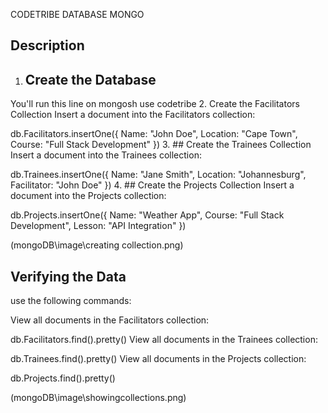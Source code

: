 CODETRIBE DATABASE MONGO

## Description



1. ## Create the Database

You'll run this line on 
mongosh
use codetribe
2. Create the Facilitators Collection
Insert a document into the Facilitators collection:

db.Facilitators.insertOne({
    Name: "John Doe",
    Location: "Cape Town",
    Course: "Full Stack Development"
})
3. ## Create the Trainees Collection
Insert a document into the Trainees collection:


db.Trainees.insertOne({
    Name: "Jane Smith",
    Location: "Johannesburg",
    Facilitator: "John Doe"
})
4. ## Create the Projects Collection
Insert a document into the Projects collection:


db.Projects.insertOne({
    Name: "Weather App",
    Course: "Full Stack Development",
    Lesson: "API Integration"
})

(mongoDB\image\creating collection.png)

## Verifying the Data
 use the following commands:

View all documents in the Facilitators collection:

db.Facilitators.find().pretty()
View all documents in the Trainees collection:


db.Trainees.find().pretty()
View all documents in the Projects collection:


db.Projects.find().pretty()

(mongoDB\image\showingcollections.png)